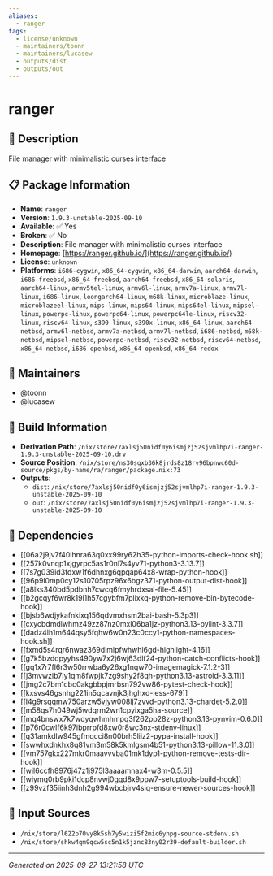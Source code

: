 ```yaml
---
aliases:
  - ranger
tags:
  - license/unknown
  - maintainers/toonn
  - maintainers/lucasew
  - outputs/dist
  - outputs/out
---
```


# ranger

## 📝 Description

File manager with minimalistic curses interface

## 📋 Package Information

- **Name**: `ranger`
- **Version**: `1.9.3-unstable-2025-09-10`
- **Available**: ✅ Yes
- **Broken**: ✅ No
- **Description**: File manager with minimalistic curses interface
- **Homepage**: [https://ranger.github.io/](https://ranger.github.io/)
- **License**: `unknown`
- **Platforms**: `i686-cygwin`, `x86_64-cygwin`, `x86_64-darwin`, `aarch64-darwin`, `i686-freebsd`, `x86_64-freebsd`, `aarch64-freebsd`, `x86_64-solaris`, `aarch64-linux`, `armv5tel-linux`, `armv6l-linux`, `armv7a-linux`, `armv7l-linux`, `i686-linux`, `loongarch64-linux`, `m68k-linux`, `microblaze-linux`, `microblazeel-linux`, `mips-linux`, `mips64-linux`, `mips64el-linux`, `mipsel-linux`, `powerpc-linux`, `powerpc64-linux`, `powerpc64le-linux`, `riscv32-linux`, `riscv64-linux`, `s390-linux`, `s390x-linux`, `x86_64-linux`, `aarch64-netbsd`, `armv6l-netbsd`, `armv7a-netbsd`, `armv7l-netbsd`, `i686-netbsd`, `m68k-netbsd`, `mipsel-netbsd`, `powerpc-netbsd`, `riscv32-netbsd`, `riscv64-netbsd`, `x86_64-netbsd`, `i686-openbsd`, `x86_64-openbsd`, `x86_64-redox`
## 👥 Maintainers

- @toonn
- @lucasew


## 🔧 Build Information

- **Derivation Path**: `/nix/store/7axlsj50nidf0y6ismjzj52sjvmlhp7i-ranger-1.9.3-unstable-2025-09-10.drv`
- **Source Position**: `/nix/store/ns30sqxb36k8jrds8z18rv96bpnwc60d-source/pkgs/by-name/ra/ranger/package.nix:73`
- **Outputs**:
  - `dist`:  `/nix/store/7axlsj50nidf0y6ismjzj52sjvmlhp7i-ranger-1.9.3-unstable-2025-09-10`
  - `out`:  `/nix/store/7axlsj50nidf0y6ismjzj52sjvmlhp7i-ranger-1.9.3-unstable-2025-09-10`

## 🔗 Dependencies

- [[06a2j9jv7f40ihnra63q0xx99ry62h35-python-imports-check-hook.sh]]
- [[257k0vnqp1xjgyrpc5as1r0nl7s4yv71-python3-3.13.7]]
- [[7s7g039id3fdxw1f6dhnxg6qpqap64x8-wrap-python-hook]]
- [[96p9l0mp0cy12s10705rpz96x6bgz371-python-output-dist-hook]]
- [[a8lks340bd5pdbnh7cwcq6fmyhrdxsai-file-5.45]]
- [[b2gcqyf6wr8k19l1h57cgybfm7plixkq-python-remove-bin-bytecode-hook]]
- [[bjsb6wdjykafnkixq156qdvmxhsm2bai-bash-5.3p3]]
- [[cxycbdmdlwhmz49zz87nz0mxl06ba1jz-python3.13-pylint-3.3.7]]
- [[dadz4lh1m644qsy5fqhw6w0n23c0ccy1-python-namespaces-hook.sh]]
- [[fxmd5s4rqr6nwaz369dlmipfwhwhl6gd-highlight-4.16]]
- [[g7k5bzddpyyhs490yw7x2j6wj63dlf24-python-catch-conflicts-hook]]
- [[gq1x7r7fl6r3w50rrwba6y26xg1nqw70-imagemagick-7.1.2-3]]
- [[j3mvwzib7ly1qm8fwpjk7zg9shy2f8qh-python3.13-astroid-3.3.11]]
- [[jmg2c7bm1cbc0akgbbpjmrbsn792vw86-pytest-check-hook]]
- [[kxsvs46gsnhg221in5qcavnjk3jhghxd-less-679]]
- [[l4g9rsqqmw750arzw5vjyw008lj7zvvd-python3.13-chardet-5.2.0]]
- [[m58qs7h049wj5wdqrm2wn1cpyixga5ha-source]]
- [[mq4bnswx7k7wqyqwhmhmpq3f262pp28z-python3.13-pynvim-0.6.0]]
- [[p76r0cwlf6k97ibprrpfd8xw0r8wc3nx-stdenv-linux]]
- [[q31amkdlw945gfmqcci8n00brh5liiz2-pypa-install-hook]]
- [[swwhxdnkhx8q81vm3m58k5kmlgsm4b51-python3.13-pillow-11.3.0]]
- [[vm757gkx227mkr0maavvvba01mk1dyp1-python-remove-tests-dir-hook]]
- [[wil6ccfh8976j47z1j975l3aaaamnax4-w3m-0.5.5]]
- [[wiymq0rb9pki1dcp8nvwj0gqd8x9ppw7-setuptools-build-hook]]
- [[z99vzf35iinh3dnh2g994wbcbjrv4siq-ensure-newer-sources-hook]]

## 📁 Input Sources

- `/nix/store/l622p70vy8k5sh7y5wizi5f2mic6ynpg-source-stdenv.sh`
- `/nix/store/shkw4qm9qcw5sc5n1k5jznc83ny02r39-default-builder.sh`

---
*Generated on 2025-09-27 13:21:58 UTC*
